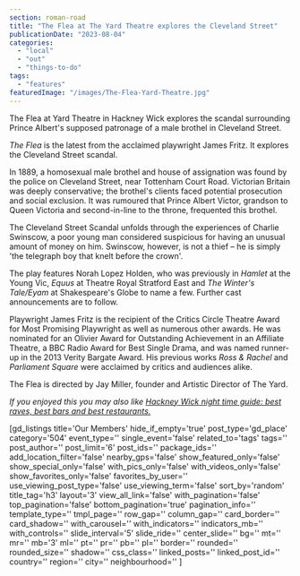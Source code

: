 ```yaml
---
section: roman-road
title: "The Flea at The Yard Theatre explores the Cleveland Street"
publicationDate: "2023-08-04"
categories: 
  - "local"
  - "out"
  - "things-to-do"
tags: 
  - "features"
featuredImage: "/images/The-Flea-Yard-Theatre.jpg"
---
```


The Flea at Yard Theatre in Hackney Wick explores the scandal surrounding Prince Albert's supposed patronage of a male brothel in Cleveland Street.

_The Flea_ is the latest from the acclaimed playwright James Fritz. It explores the Cleveland Street scandal.

In 1889, a homosexual male brothel and house of assignation was found by the police on Cleveland Street, near Tottenham Court Road. Victorian Britain was deeply conservative; the brothel's clients faced potential prosecution and social exclusion. It was rumoured that Prince Albert Victor, grandson to Queen Victoria and second-in-line to the throne, frequented this brothel. 

The Cleveland Street Scandal unfolds through the experiences of Charlie Swinscow, a poor young man considered suspicious for having an unusual amount of money on him. Swinscow, however, is not a thief – he is simply 'the telegraph boy that knelt before the crown'. 

The play features Norah Lopez Holden, who was previously in _Hamlet_ at the Young Vic, _Equus_ at Theatre Royal Stratford East and _The Winter's Tale/Eyam_ at Shakespeare's Globe to name a few. Further cast announcements are to follow. 

Playwright James Fritz is the recipient of the Critics Circle Theatre Award for Most Promising Playwright as well as numerous other awards. He was nominated for an Olivier Award for Outstanding Achievement in an Affiliate Theatre, a BBC Radio Award for Best Single Drama, and was named runner-up in the 2013 Verity Bargate Award. His previous works _Ross & Rachel_ and _Parliament Square_ were acclaimed by critics and audiences alike.

The Flea is directed by Jay Miller, founder and Artistic Director of The Yard.

_If you enjoyed this you may also like [Hackney Wick night time guide: best raves, best bars and best restaurants.](https://romanroadlondon.com/hackney-wick-bars-restaurants-raves/)_

\[gd\_listings title='Our Members' hide\_if\_empty='true' post\_type='gd\_place' category='504' event\_type='' single\_event='false' related\_to='tags' tags='' post\_author='' post\_limit='6' post\_ids='' package\_ids='' add\_location\_filter='false' nearby\_gps='false' show\_featured\_only='false' show\_special\_only='false' with\_pics\_only='false' with\_videos\_only='false' show\_favorites\_only='false' favorites\_by\_user='' use\_viewing\_post\_type='false' use\_viewing\_term='false' sort\_by='random' title\_tag='h3' layout='3' view\_all\_link='false' with\_pagination='false' top\_pagination='false' bottom\_pagination='true' pagination\_info='' template\_type='' tmpl\_page='' row\_gap='' column\_gap='' card\_border='' card\_shadow='' with\_carousel='' with\_indicators='' indicators\_mb='' with\_controls='' slide\_interval='5' slide\_ride='' center\_slide='' bg='' mt='' mr='' mb='3' ml='' pt='' pr='' pb='' pl='' border='' rounded='' rounded\_size='' shadow='' css\_class='' linked\_posts='' linked\_post\_id='' country='' region='' city='' neighbourhood='' \]
